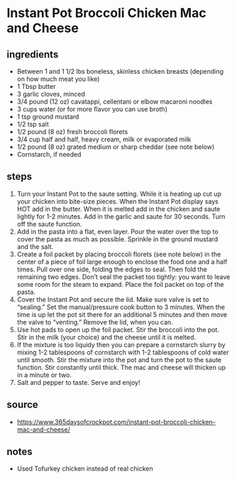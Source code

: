 # Instant Pot Broccoli Chicken Mac and Cheese

## ingredients

- Between 1 and 1 1/2 lbs boneless, skinless chicken breasts (depending on how much meat you like)
- 1 Tbsp butter
- 3 garlic cloves, minced
- 3/4 pound (12 oz) cavatappi, cellentani or elbow macaroni noodles
- 3 cups water (or for more flavor you can use broth)
- 1 tsp ground mustard
- 1/2 tsp salt
- 1/2 pound (8 oz) fresh broccoli florets
- 3/4 cup half and half, heavy cream, milk or evaporated milk
- 1/2 pound (8 oz) grated medium or sharp cheddar (see note below)
- Cornstarch, if needed

## steps

1. Turn your Instant Pot to the saute setting. While it is heating up cut up your chicken into bite-size pieces. When the Instant Pot display says HOT add in the butter. When it is melted add in the chicken and saute lightly for 1-2 minutes. Add in the garlic and saute for 30 seconds. Turn off the saute function.
1. Add in the pasta into a flat, even layer. Pour the water over the top to cover the pasta as much as possible. Sprinkle in the ground mustard and the salt.
1. Create a foil packet by placing broccoli florets (see note below) in the center of a piece of foil large enough to enclose the food one and a half times. Pull over one side, folding the edges to seal. Then fold the remaining two edges. Don’t seal the packet too tightly: you want to leave some room for the steam to expand. Place the foil packet on top of the pasta.
1. Cover the Instant Pot and secure the lid. Make sure valve is set to “sealing.” Set the manual/pressure cook button to 3 minutes. When the time is up let the pot sit there for an additional 5 minutes and then move the valve to “venting.” Remove the lid, when you can.
1. Use hot pads to open up the foil packet. Stir the broccoli into the pot. Stir in the milk (your choice) and the cheese until it is melted.
1. If the mixture is too liquidy then you can prepare a cornstarch slurry by mixing 1-2 tablespoons of cornstarch with 1-2 tablespoons of cold water until smooth. Stir the mixture into the pot and turn the pot to the saute function. Stir constantly until thick. The mac and cheese will thicken up in a minute or two.
1. Salt and pepper to taste. Serve and enjoy!

## source

- <https://www.365daysofcrockpot.com/instant-pot-broccoli-chicken-mac-and-cheese/>

## notes

- Used Tofurkey chicken instead of real chicken